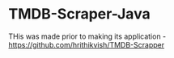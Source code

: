 # TMDB-Scraper-Java

THis was made prior to making its application - https://github.com/hrithikvish/TMDB-Scrapper
